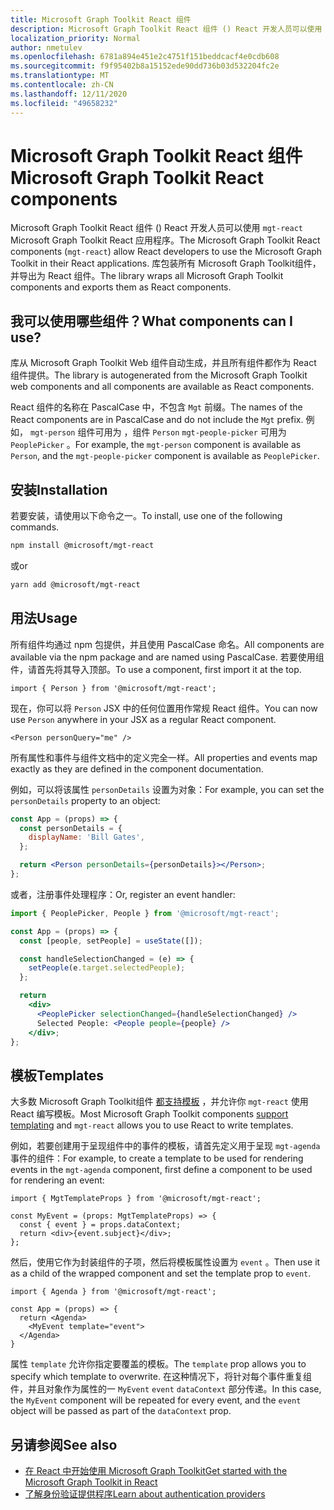 ```yaml
---
title: Microsoft Graph Toolkit React 组件
description: Microsoft Graph Toolkit React 组件 () React 开发人员可以使用 `mgt-react` Microsoft Graph Toolkit React 应用程序。
localization_priority: Normal
author: nmetulev
ms.openlocfilehash: 6781a894e451e2c4751f151beddcacf4e0cdb608
ms.sourcegitcommit: f9f95402b8a15152ede90dd736b03d532204fc2e
ms.translationtype: MT
ms.contentlocale: zh-CN
ms.lasthandoff: 12/11/2020
ms.locfileid: "49658232"
---
```

# <a name="microsoft-graph-toolkit-react-components"></a><span data-ttu-id="f8b50-103">Microsoft Graph Toolkit React 组件</span><span class="sxs-lookup"><span data-stu-id="f8b50-103">Microsoft Graph Toolkit React components</span></span>

<span data-ttu-id="f8b50-104">Microsoft Graph Toolkit React 组件 () React 开发人员可以使用 `mgt-react` Microsoft Graph Toolkit React 应用程序。</span><span class="sxs-lookup"><span data-stu-id="f8b50-104">The Microsoft Graph Toolkit React components (`mgt-react`) allow React developers to use the Microsoft Graph Toolkit in their React applications.</span></span> <span data-ttu-id="f8b50-105">库包装所有 Microsoft Graph Toolkit组件，并导出为 React 组件。</span><span class="sxs-lookup"><span data-stu-id="f8b50-105">The library wraps all Microsoft Graph Toolkit components and exports them as React components.</span></span>

## <a name="what-components-can-i-use"></a><span data-ttu-id="f8b50-106">我可以使用哪些组件？</span><span class="sxs-lookup"><span data-stu-id="f8b50-106">What components can I use?</span></span>

<span data-ttu-id="f8b50-107">库从 Microsoft Graph Toolkit Web 组件自动生成，并且所有组件都作为 React 组件提供。</span><span class="sxs-lookup"><span data-stu-id="f8b50-107">The library is autogenerated from the Microsoft Graph Toolkit web components and all components are available as React components.</span></span>

<span data-ttu-id="f8b50-108">React 组件的名称在 PascalCase 中，不包含 `Mgt` 前缀。</span><span class="sxs-lookup"><span data-stu-id="f8b50-108">The names of the React components are in PascalCase and do not include the `Mgt` prefix.</span></span> <span data-ttu-id="f8b50-109">例如， `mgt-person` 组件可用为 ，组件 `Person` `mgt-people-picker` 可用为 `PeoplePicker` 。</span><span class="sxs-lookup"><span data-stu-id="f8b50-109">For example, the `mgt-person` component is available as `Person`, and the `mgt-people-picker` component is available as `PeoplePicker`.</span></span>

## <a name="installation"></a><span data-ttu-id="f8b50-110">安装</span><span class="sxs-lookup"><span data-stu-id="f8b50-110">Installation</span></span> 

<span data-ttu-id="f8b50-111">若要安装，请使用以下命令之一。</span><span class="sxs-lookup"><span data-stu-id="f8b50-111">To install, use one of the following commands.</span></span>

```bash
npm install @microsoft/mgt-react
```

<span data-ttu-id="f8b50-112">或</span><span class="sxs-lookup"><span data-stu-id="f8b50-112">or</span></span>

```bash
yarn add @microsoft/mgt-react
```

## <a name="usage"></a><span data-ttu-id="f8b50-113">用法</span><span class="sxs-lookup"><span data-stu-id="f8b50-113">Usage</span></span>

<span data-ttu-id="f8b50-114">所有组件均通过 npm 包提供，并且使用 PascalCase 命名。</span><span class="sxs-lookup"><span data-stu-id="f8b50-114">All components are available via the npm package and are named using PascalCase.</span></span> <span data-ttu-id="f8b50-115">若要使用组件，请首先将其导入顶部。</span><span class="sxs-lookup"><span data-stu-id="f8b50-115">To use a component, first import it at the top.</span></span>

```tsx
import { Person } from '@microsoft/mgt-react';
```

<span data-ttu-id="f8b50-116">现在，你可以将 `Person` JSX 中的任何位置用作常规 React 组件。</span><span class="sxs-lookup"><span data-stu-id="f8b50-116">You can now use `Person` anywhere in your JSX as a regular React component.</span></span>

```tsx
<Person personQuery="me" />
```

<span data-ttu-id="f8b50-117">所有属性和事件与组件文档中的定义完全一样。</span><span class="sxs-lookup"><span data-stu-id="f8b50-117">All properties and events map exactly as they are defined in the component documentation.</span></span>

<span data-ttu-id="f8b50-118">例如，可以将该属性 `personDetails` 设置为对象：</span><span class="sxs-lookup"><span data-stu-id="f8b50-118">For example, you can set the `personDetails` property to an object:</span></span>

```jsx
const App = (props) => {
  const personDetails = {
    displayName: 'Bill Gates',
  };

  return <Person personDetails={personDetails}></Person>;
};
```

<span data-ttu-id="f8b50-119">或者，注册事件处理程序：</span><span class="sxs-lookup"><span data-stu-id="f8b50-119">Or, register an event handler:</span></span>

```jsx
import { PeoplePicker, People } from '@microsoft/mgt-react';

const App = (props) => {
  const [people, setPeople] = useState([]);

  const handleSelectionChanged = (e) => {
    setPeople(e.target.selectedPeople);
  };

  return
    <div>
      <PeoplePicker selectionChanged={handleSelectionChanged} />
      Selected People: <People people={people} />
    </div>;
};
```

## <a name="templates"></a><span data-ttu-id="f8b50-120">模板</span><span class="sxs-lookup"><span data-stu-id="f8b50-120">Templates</span></span>

<span data-ttu-id="f8b50-121">大多数 Microsoft Graph Toolkit组件 [都支持模板](../customize-components/templates.md) ，并允许你 `mgt-react` 使用 React 编写模板。</span><span class="sxs-lookup"><span data-stu-id="f8b50-121">Most Microsoft Graph Toolkit components [support templating](../customize-components/templates.md) and `mgt-react` allows you to use React to write templates.</span></span>

<span data-ttu-id="f8b50-122">例如，若要创建用于呈现组件中的事件的模板，请首先定义用于呈现 `mgt-agenda` 事件的组件：</span><span class="sxs-lookup"><span data-stu-id="f8b50-122">For example, to create a template to be used for rendering events in the `mgt-agenda` component, first define a component to be used for rendering an event:</span></span>

```tsx
import { MgtTemplateProps } from '@microsoft/mgt-react';

const MyEvent = (props: MgtTemplateProps) => {
  const { event } = props.dataContext;
  return <div>{event.subject}</div>;
};
```

<span data-ttu-id="f8b50-123">然后，使用它作为封装组件的子项，然后将模板属性设置为 `event` 。</span><span class="sxs-lookup"><span data-stu-id="f8b50-123">Then use it as a child of the wrapped component and set the template prop to `event`.</span></span>

```tsx
import { Agenda } from '@microsoft/mgt-react';

const App = (props) => {
  return <Agenda>
    <MyEvent template="event">
  </Agenda>
}
```

<span data-ttu-id="f8b50-124">属性 `template` 允许你指定要覆盖的模板。</span><span class="sxs-lookup"><span data-stu-id="f8b50-124">The `template` prop allows you to specify which template to overwrite.</span></span> <span data-ttu-id="f8b50-125">在这种情况下，将针对每个事件重复组件，并且对象作为属性的一 `MyEvent` `event` `dataContext` 部分传递。</span><span class="sxs-lookup"><span data-stu-id="f8b50-125">In this case, the `MyEvent` component will be repeated for every event, and the `event` object will be passed as part of the `dataContext` prop.</span></span>

## <a name="see-also"></a><span data-ttu-id="f8b50-126">另请参阅</span><span class="sxs-lookup"><span data-stu-id="f8b50-126">See also</span></span>

* [<span data-ttu-id="f8b50-127">在 React 中开始使用 Microsoft Graph Toolkit</span><span class="sxs-lookup"><span data-stu-id="f8b50-127">Get started with the Microsoft Graph Toolkit in React</span></span>](./use-toolkit-with-react.md)
* [<span data-ttu-id="f8b50-128">了解身份验证提供程序</span><span class="sxs-lookup"><span data-stu-id="f8b50-128">Learn about authentication providers</span></span>](../providers/providers.md)
